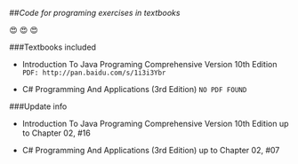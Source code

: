 ##*Code for programing exercises in textbooks*

:heart_eyes: :heart_eyes: :heart_eyes:


###Textbooks included

- Introduction To Java Programing Comprehensive Version 10th Edition 
  `PDF: http://pan.baidu.com/s/1i3i3Ybr`

- C# Programming And Applications (3rd Edition)
  `NO PDF FOUND`

###Update info

- Introduction To Java Programing Comprehensive Version 10th Edition
  up to Chapter 02, #16

- C# Programming And Applications (3rd Edition)
  up to Chapter 02, #07
